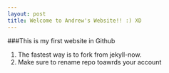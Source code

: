 ```yaml
---
layout: post
title: Welcome to Andrew's Website!! :) XD
---
```

###This is my first website in Github

1. The fastest way is to fork from jekyll-now.
2. Make sure to rename repo toawrds your account

###
